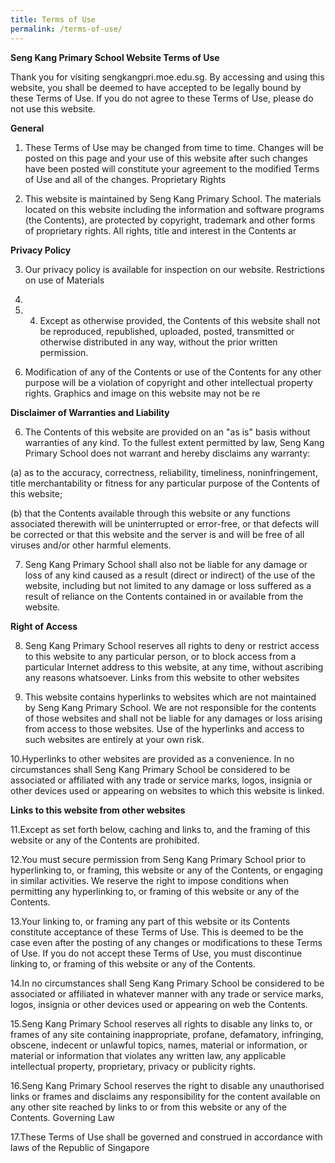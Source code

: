 ```yaml
---
title: Terms of Use
permalink: /terms-of-use/
---
```

**Seng Kang Primary School Website Terms of Use** 

Thank you for visiting sengkangpri.moe.edu.sg. By accessing and using this website, you shall be deemed to have accepted to be legally bound by these Terms of Use. If you do not agree to these Terms of Use, please do not use this website.

**General** 

1. These Terms of Use may be changed from time to time. Changes will be posted on this page and your use of this website after such changes have been posted will constitute your agreement to the modified Terms of Use and all of the changes. Proprietary Rights 

2. This website is maintained by Seng Kang Primary School. The materials located on this website including the information and software programs (the Contents), are protected by copyright, trademark and other forms of proprietary rights. All rights, title and interest in the Contents ar

**Privacy Policy** 

3. Our privacy policy is available for inspection on our website. Restrictions on use of Materials 
4. 
5. 4. Except as otherwise provided, the Contents of this website shall not be reproduced, republished, uploaded, posted, transmitted or otherwise distributed in any way, without the prior written permission. 
 
5. Modification of any of the Contents or use of the Contents for any other purpose will be a violation of copyright and other intellectual property rights. Graphics and image on this website may not be re

**Disclaimer of Warranties and Liability** 

6. The Contents of this website are provided on an "as is" basis without warranties of any kind. To the fullest extent permitted by law, Seng Kang Primary School does not warrant and hereby disclaims any warranty: 

(a) as to the accuracy, correctness, reliability, timeliness, noninfringement, title merchantability or fitness for any particular purpose of the Contents of this website;

(b) that the Contents available through this website or any functions associated therewith will be uninterrupted or error-free, or that defects will be corrected or that this website and the server is and will be free of all viruses and/or other harmful elements. 

7. Seng Kang Primary School shall also not be liable for any damage or loss of any kind caused as a result (direct or indirect) of the use of the website, including but not limited to any damage or loss suffered as a result of reliance on the Contents contained in or available from the website.

**Right of Access** 

8. Seng Kang Primary School reserves all rights to deny or restrict access to this website to any particular person, or to block access from a particular Internet address to this website, at any time, without ascribing any reasons whatsoever. Links from this website to other websites 

9. This website contains hyperlinks to websites which are not maintained by Seng Kang Primary School. We are not responsible for the contents of those websites and shall not be liable for any damages or loss arising from access to those websites. Use of the hyperlinks and access to such websites are entirely at your own risk. 

10.Hyperlinks to other websites are provided as a convenience. In no circumstances shall Seng Kang Primary School be considered to be associated or affiliated with any trade or service marks, logos, insignia or other devices used or appearing on websites to which this website is linked.


**Links to this website from other websites**

11.Except as set forth below, caching and links to, and the framing of this website or any of the Contents are prohibited. 

12.You must secure permission from Seng Kang Primary School prior to hyperlinking to, or framing, this website or any of the Contents, or engaging in similar activities. We reserve the right to impose conditions when permitting any hyperlinking to, or framing of this website or any of the Contents. 

13.Your linking to, or framing any part of this website or its Contents constitute acceptance of these Terms of Use. This is deemed to be the case even after the posting of any changes or modifications to these Terms of Use. If you do not accept these Terms of Use, you must discontinue linking to, or framing of this website or any of the Contents. 

14.In no circumstances shall Seng Kang Primary School be considered to be associated or affiliated in whatever manner with any trade or service marks, logos, insignia or other devices used or appearing on web the Contents. 

15.Seng Kang Primary School reserves all rights to disable any links to, or frames of any site containing inappropriate, profane, defamatory, infringing, obscene, indecent or unlawful topics, names, material or information, or material or information that violates any written law, any applicable intellectual property, proprietary, privacy or publicity rights. 

16.Seng Kang Primary School reserves the right to disable any unauthorised links or frames and disclaims any responsibility for the content available on any other site reached by links to or from this website or any of the Contents. Governing Law 

17.These Terms of Use shall be governed and construed in accordance with laws of the Republic of Singapore
